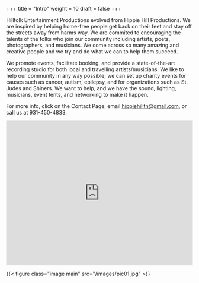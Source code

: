 +++
title = "Intro"
weight = 10
draft = false
+++

Hillfolk Entertainment Productions evolved from Hippie Hill Productions.  We are 
inspired by helping home-free people get back on their feet
and stay off the streets away from harms way.  We are commited to encouraging the
talents of the folks who join our community including artists, poets, photographers,
and musicians.  We come across so many amazing and creative people and we try and
do what we can to help them succeed.

We promote events, facilitate booking, and provide a state-of-the-art recording
studio for both local and travelling artists/musicians.  We like to help our
community in any way possible; we can set up charity events for causes such as
cancer, autism, epilepsy, and for organizations such as St. Judes and Shiners. 
We want to help, and we have the sound, lighting, musicians, event tents, and
networking to make it happen.

For more info, click on the Contact Page, email <hippiehilltn@gmail.com>, or call
us at 931-450-4833.

<iframe width="100%" height="390px" src="https://www.youtube.com/embed/9ykQeaTUCwM" frameborder="0" allow="autoplay; encrypted-media" allowfullscreen></iframe>

{{< figure class="image main" src="/images/pic01.jpg" >}}

